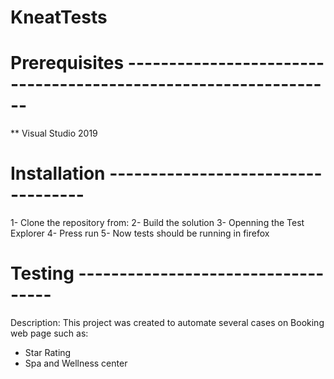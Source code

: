 # KneatTests

# Prerequisites ----------------------------------------------------------------
** Visual Studio 2019

# Installation -----------------------------------
1- Clone the repository from: 
2- Build the solution
3- Openning the Test Explorer
4- Press run
5- Now tests should be running in firefox

# Testing -----------------------------------
Description: This project was created to automate several cases on Booking web page 
such as:
- Star Rating
- Spa and Wellness center